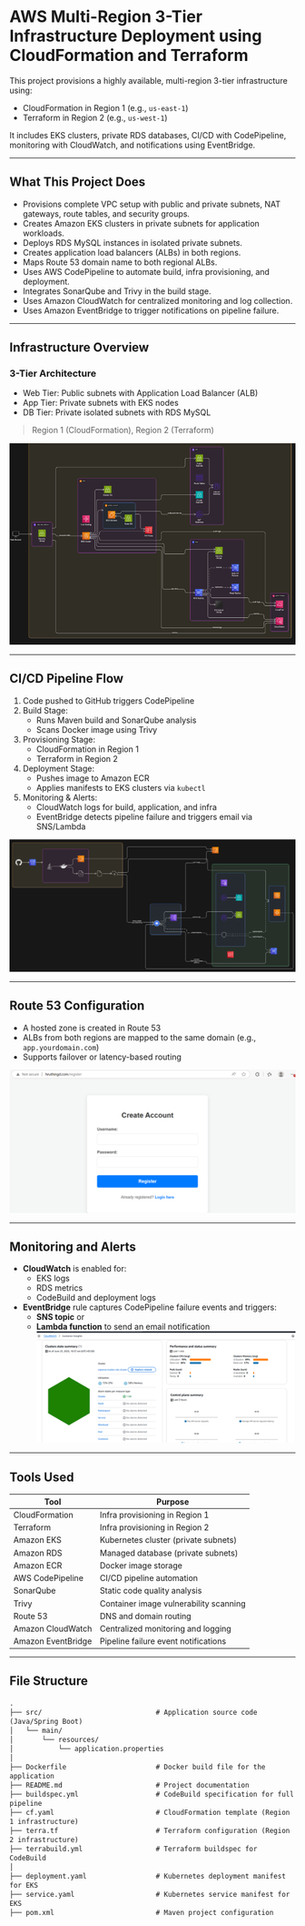 # AWS Multi-Region 3-Tier Infrastructure Deployment using CloudFormation and Terraform

This project provisions a highly available, multi-region 3-tier infrastructure using:
- CloudFormation in Region 1 (e.g., `us-east-1`)
- Terraform in Region 2 (e.g., `us-west-1`)

It includes EKS clusters, private RDS databases, CI/CD with CodePipeline, monitoring with CloudWatch, and notifications using EventBridge.

---

## What This Project Does

- Provisions complete VPC setup with public and private subnets, NAT gateways, route tables, and security groups.
- Creates Amazon EKS clusters in private subnets for application workloads.
- Deploys RDS MySQL instances in isolated private subnets.
- Creates application load balancers (ALBs) in both regions.
- Maps Route 53 domain name to both regional ALBs.
- Uses AWS CodePipeline to automate build, infra provisioning, and deployment.
- Integrates SonarQube and Trivy in the build stage.
- Uses Amazon CloudWatch for centralized monitoring and log collection.
- Uses Amazon EventBridge to trigger notifications on pipeline failure.

---

## Infrastructure Overview

### 3-Tier Architecture

- Web Tier: Public subnets with Application Load Balancer (ALB)
- App Tier: Private subnets with EKS nodes
- DB Tier: Private isolated subnets with RDS MySQL

> Region 1 (CloudFormation), Region 2 (Terraform)

![Architecture Diagram](images/architecture.png)

---

## CI/CD Pipeline Flow

1. Code pushed to GitHub triggers CodePipeline
2. Build Stage:
   - Runs Maven build and SonarQube analysis
   - Scans Docker image using Trivy
3. Provisioning Stage:
   - CloudFormation in Region 1
   - Terraform in Region 2
4. Deployment Stage:
   - Pushes image to Amazon ECR
   - Applies manifests to EKS clusters via `kubectl`
5. Monitoring & Alerts:
   - CloudWatch logs for build, application, and infra
   - EventBridge detects pipeline failure and triggers email via SNS/Lambda

![CodePipeline Flow](images/codepipeline.png)

---

## Route 53 Configuration

- A hosted zone is created in Route 53
- ALBs from both regions are mapped to the same domain (e.g., `app.yourdomain.com`)
- Supports failover or latency-based routing

![Route53 Setup](images/route53.png)

---

## Monitoring and Alerts

- **CloudWatch** is enabled for:
  - EKS logs
  - RDS metrics
  - CodeBuild and deployment logs
- **EventBridge** rule captures CodePipeline failure events and triggers:
  - **SNS topic** or
  - **Lambda function** to send an email notification
![cloudwatch](images/cloudwatch.png)

---

## Tools Used

| Tool             | Purpose                                 |
|------------------|------------------------------------------|
| CloudFormation   | Infra provisioning in Region 1           |
| Terraform        | Infra provisioning in Region 2           |
| Amazon EKS       | Kubernetes cluster (private subnets)     |
| Amazon RDS       | Managed database (private subnets)       |
| Amazon ECR       | Docker image storage                     |
| AWS CodePipeline | CI/CD pipeline automation                |
| SonarQube        | Static code quality analysis             |
| Trivy            | Container image vulnerability scanning   |
| Route 53         | DNS and domain routing                   |
| Amazon CloudWatch| Centralized monitoring and logging       |
| Amazon EventBridge | Pipeline failure event notifications   |

---

## File Structure
```
.
├── src/                            # Application source code (Java/Spring Boot)
│   └── main/
│       └── resources/
│           └── application.properties
│
├── Dockerfile                      # Docker build file for the application
├── README.md                       # Project documentation
├── buildspec.yml                   # CodeBuild specification for full pipeline
├── cf.yaml                         # CloudFormation template (Region 1 infrastructure)
├── terra.tf                        # Terraform configuration (Region 2 infrastructure)
├── terrabuild.yml                  # Terraform buildspec for CodeBuild
│
├── deployment.yaml                 # Kubernetes deployment manifest for EKS
├── service.yaml                    # Kubernetes service manifest for EKS
├── pom.xml                         # Maven project configuration

